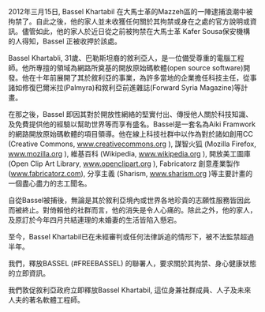 2012年三月15日, Bassel Khartabil 在大馬士革的Mazzeh區的一陣逮捕浪潮中被拘禁了。自此之後，他的家人並未收獲任何關於其拘禁或身在之處的官方說明或資訊。儘管如此，他的家人於近日從之前被拘禁在大馬士革 Kafer Sousa保安機構的人得知，Bassel 正被收押於該處。

Bassel Khartabli, 31歲、巴勒斯坦裔的敘利亞人，是一位備受尊重的電腦工程師。他所專擅的領域為網路所奠基的開放原始碼軟體(open source software)開發。他在十年前展開了其於敘利亞的事業，為許多當地的企業擔任科技主任，從事諸如修復巴爾米拉(Palmyra)和敘利亞前進雜誌(Forward Syria Magazine)等計畫。

在那之後，Bassel 即因其對於開放性網絡的堅實付出、傳授他人關於科技知識、及免費提供他的經驗以幫助世界等而享有盛名。Bassel是一套名為Aiki Framwork的網路開放原始碼軟體的項目領導。他在線上科技社群中以作為對於諸如創用CC (Creative Commons, www.creativecommons.org ), 謀智火狐 (Mozilla Firefox, www.mozilla.org ), 維基百科 (Wikipedia, www.wikipedia.org ), 開放美工圖庫 (Open Clip Art Library, www.openclipart.org ), Fabricatorz 創意產業製作(www.fabricatorz.com), 分享主義 (Sharism, www.sharism.org )等主要計畫的一個盡心盡力的志工聞名。

自從Bassel被捕後，無論是其於敘利亞境內或世界各地珍貴的志願性服務皆因此而被終止。對倚賴他的社群而言，他的消失是令人心痛的。除此之外，他的家人，及原訂於今年四月共結連理的未婚妻的生活皆陷入懸宕。

至今，Bassel Khartabil已在未經審判或任何法律訴追的情形下，被不法監禁超過半年。

我們，釋放BASSEL (#FREEBASSEL) 的聯署人，要求關於其拘禁、身心健康狀態的立即資訊。

我們敦促敘利亞政府立即釋放Bassel Khartabil, 這位身兼社群成員、人子及未來人夫的著名軟體工程師。
